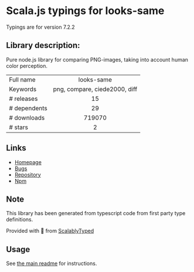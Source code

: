 
# Scala.js typings for looks-same

Typings are for version 7.2.2

## Library description:
Pure node.js library for comparing PNG-images, taking into account human color perception.

|                    |                 |
| ------------------ | :-------------: |
| Full name          | looks-same |
| Keywords           | png, compare, ciede2000, diff |
| # releases         | 15 |
| # dependents       | 29 |
| # downloads        | 719070 |
| # stars            | 2 |

## Links
- [Homepage](https://github.com/gemini-testing/looks-same)
- [Bugs](https://github.com/gemini-testing/looks-same/issues)
- [Repository](https://github.com/gemini-testing/looks-same)
- [Npm](https://www.npmjs.com/package/looks-same)
    


## Note
This library has been generated from typescript code from first party type definitions.

Provided with :purple_heart: from [ScalablyTyped](https://github.com/oyvindberg/ScalablyTyped)

## Usage
See [the main readme](../../readme.md) for instructions.



